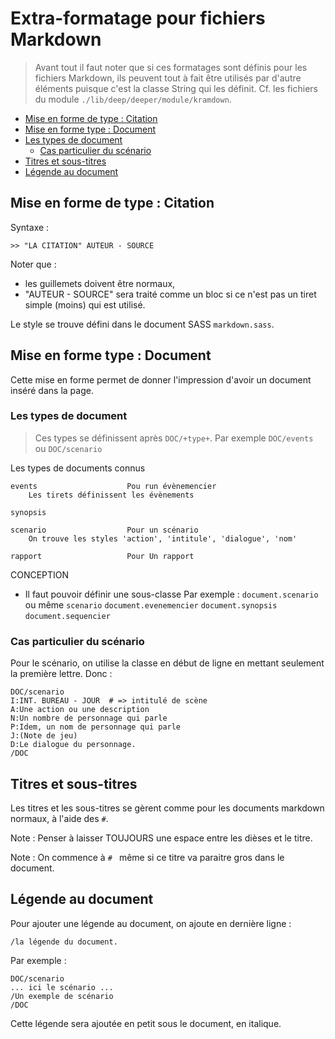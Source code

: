 # Extra-formatage pour fichiers Markdown

> Avant tout il faut noter que si ces formatages sont définis pour les fichiers Markdown, ils peuvent tout à fait être utilisés par d'autre éléments puisque c'est la classe String qui les définit. Cf. les fichiers du module `./lib/deep/deeper/module/kramdown`.


* [Mise en forme de type : Citation](#miseneformecitation)
* [Mise en forme type : Document](#formatagedocument)
* [Les types de document](#lestypesdedocuments)
  * [Cas particulier du scénario](#casparticulierduscenario)
* [Titres et sous-titres](#titreetsoustitre)
* [Légende au document](#ajouterlegendedocumenet)

<a name='miseneformecitation'></a>

## Mise en forme de type : Citation

Syntaxe :

    >> "LA CITATION" AUTEUR - SOURCE

Noter que :

* les guillemets doivent être normaux,
* "AUTEUR - SOURCE" sera traité comme un bloc si ce n'est pas un tiret simple (moins) qui est utilisé.


Le style se trouve défini dans le document SASS `markdown.sass`.

<a name='formatagedocument'></a>

## Mise en forme type : Document

Cette mise en forme permet de donner l'impression d'avoir un document inséré dans la page.

<a name='lestypesdedocuments'></a>

### Les types de document

> Ces types se définissent après `DOC/+type+`. Par exemple `DOC/events` ou `DOC/scenario`

Les types de documents connus

    events                    Pou run évènemencier
        Les tirets définissent les évènements

    synopsis

    scenario                  Pour un scénario
        On trouve les styles 'action', 'intitule', 'dialogue', 'nom'

    rapport                   Pour Un rapport

CONCEPTION

* Il faut pouvoir définir une sous-classe
  Par exemple : `document.scenario` ou même `scenario`
  `document.evenemencier`
  `document.synopsis`
  `document.sequencier`

<a name='casparticulierduscenario'></a>

### Cas particulier du scénario

Pour le scénario, on utilise la classe en début de ligne en mettant seulement la première lettre. Donc :

    DOC/scenario
    I:INT. BUREAU - JOUR  # => intitulé de scène
    A:Une action ou une description
    N:Un nombre de personnage qui parle
    P:Idem, un nom de personnage qui parle
    J:(Note de jeu)
    D:Le dialogue du personnage.
    /DOC

<a name='titreetsoustitre'></a>

## Titres et sous-titres

Les titres et les sous-titres se gèrent comme pour les documents markdown normaux, à l'aide des `#`.

Note : Penser à laisser TOUJOURS une espace entre les dièses et le titre.

Note : On commence à `# ` même si ce titre va paraitre gros dans le document.

<a name='ajouterlegendedocumenet'></a>

## Légende au document

Pour ajouter une légende au document, on ajoute en dernière ligne :

    /la légende du document.

Par exemple :

    DOC/scenario
    ... ici le scénario ...
    /Un exemple de scénario
    /DOC

Cette légende sera ajoutée en petit sous le document, en italique.
